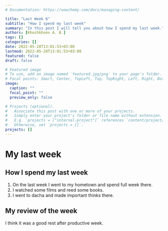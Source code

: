 ```yaml
---
# Documentation: https://wowchemy.com/docs/managing-content/

title: "Last Week 6"
subtitle: "How I spend my last week"
summary: "In this post I will tell you about how I spend my last week."
authors: [Khoshkhoev A. B.]
tags: []
categories: []
date: 2022-05-28T13:01:53+03:00
lastmod: 2022-05-28T13:01:53+03:00
featured: false
draft: false

# Featured image
# To use, add an image named `featured.jpg/png` to your page's folder.
# Focal points: Smart, Center, TopLeft, Top, TopRight, Left, Right, BottomLeft, Bottom, BottomRight.
image:
  caption: ""
  focal_point: ""
  preview_only: false

# Projects (optional).
#   Associate this post with one or more of your projects.
#   Simply enter your project's folder or file name without extension.
#   E.g. `projects = ["internal-project"]` references `content/project/deep-learning/index.md`.
#   Otherwise, set `projects = []`.
projects: []
---
```


# My last week 

## How I spend my last week

1. On the last week I went to my hometown and spend full week there.
2. I watched some films and reed some books.
3. I went to dacha and made important thinks there.

## My review of the week

I think it was a good rest after productive week.